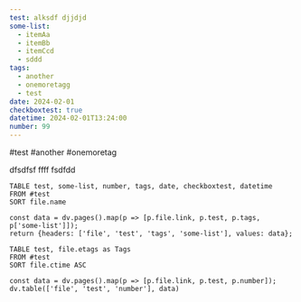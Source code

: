 ```yaml
---
test: alksdf djjdjd
some-list:
  - itemAa
  - itemBb
  - itemCcd
  - sddd
tags:
  - another
  - onemoretagg
  - test
date: 2024-02-01
checkboxtest: true
datetime: 2024-02-01T13:24:00
number: 99
---
```

 #test #another #onemoretag

dfsdfsf   ffff fsdfdd

```data-edit
TABLE test, some-list, number, tags, date, checkboxtest, datetime
FROM #test
SORT file.name
```

```data-edittt
const data = dv.pages().map(p => [p.file.link, p.test, p.tags, p['some-list']]);
return {headers: ['file', 'test', 'tags', 'some-list'], values: data};
```


```dataview
TABLE test, file.etags as Tags
FROM #test
SORT file.ctime ASC
```

```dataviewjs
const data = dv.pages().map(p => [p.file.link, p.test, p.number]);
dv.table(['file', 'test', 'number'], data)
```
